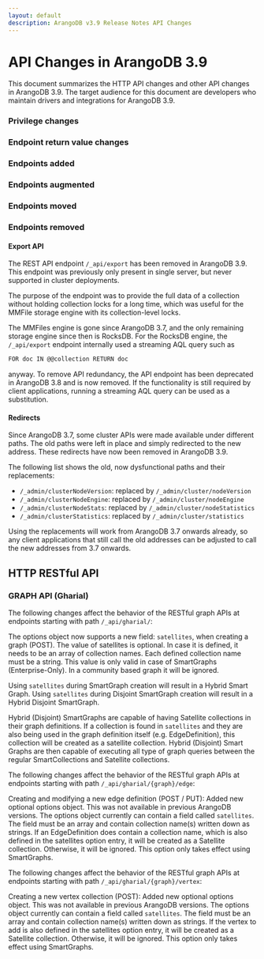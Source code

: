 ```yaml
---
layout: default
description: ArangoDB v3.9 Release Notes API Changes
---
```

API Changes in ArangoDB 3.9
===========================

This document summarizes the HTTP API changes and other API changes in ArangoDB 3.9.
The target audience for this document are developers who maintain drivers and
integrations for ArangoDB 3.9.

### Privilege changes

### Endpoint return value changes

### Endpoints added

### Endpoints augmented

### Endpoints moved

### Endpoints removed

#### Export API

The REST API endpoint `/_api/export` has been removed in ArangoDB 3.9.
This endpoint was previously only present in single server, but never
supported in cluster deployments.

The purpose of the endpoint was to provide the full data of a collection
without holding collection locks for a long time, which was useful for
the MMFile storage engine with its collection-level locks.

The MMFiles engine is gone since ArangoDB 3.7, and the only remaining
storage engine since then is RocksDB. For the RocksDB engine, the
`/_api/export` endpoint internally used a streaming AQL query such as

```js
FOR doc IN @@collection RETURN doc
```

anyway. To remove API redundancy, the API endpoint has been deprecated
in ArangoDB 3.8 and is now removed. If the functionality is still required
by client applications, running a streaming AQL query can be used as a
substitution.

#### Redirects

Since ArangoDB 3.7, some cluster APIs were made available under different
paths. The old paths were left in place and simply redirected to the new
address. These redirects have now been removed in ArangoDB 3.9.

The following list shows the old, now dysfunctional paths and their
replacements:

- `/_admin/clusterNodeVersion`: replaced by `/_admin/cluster/nodeVersion`
- `/_admin/clusterNodeEngine`: replaced by `/_admin/cluster/nodeEngine`
- `/_admin/clusterNodeStats`: replaced by `/_admin/cluster/nodeStatistics`
- `/_admin/clusterStatistics`: replaced by `/_admin/cluster/statistics`

Using the replacements will work from ArangoDB 3.7 onwards already, so
any client applications that still call the old addresses can be adjusted
to call the new addresses from 3.7 onwards.

## HTTP RESTful API

### GRAPH API (Gharial)

The following changes affect the behavior of the RESTful graph APIs at
endpoints starting with path `/_api/gharial/`:

The options object now supports a new field: `satellites`, when creating a graph (POST).
The value of satellites is optional. In case it is defined, it needs to be an array
of collection names. Each defined collection name must be a string. This value is
only valid in case of SmartGraphs (Enterprise-Only). In a community based graph it
will be ignored.

Using `satellites` during SmartGraph creation will result in a Hybrid Smart Graph.
Using `satellites` during Disjoint SmartGraph creation will result in a Hybrid
Disjoint SmartGraph.

Hybrid (Disjoint) SmartGraphs are capable of having Satellite collections in their
graph definitions. If a collection is found in `satellites` and they are also being
used in the graph definition itself (e.g. EdgeDefinition), this collection will be
created as a satellite collection. Hybrid (Disjoint) Smart Graphs are then capable
of executing all type of graph queries between the regular SmartCollections and
Satellite collections.

The following changes affect the behavior of the RESTful graph APIs at
endpoints starting with path `/_api/gharial/{graph}/edge`:

Creating and modifying a new edge definition (POST / PUT):
Added new optional options object. This was not available in previous ArangoDB
versions. The options object currently can contain a field called `satellites`.
The field must be an array and contain collection name(s) written down as strings.
If an EdgeDefinition does contain a collection name, which is also defined in
the satellites option entry, it will be created as a Satellite collection.
Otherwise, it will be ignored. This option only takes effect using SmartGraphs.

The following changes affect the behavior of the RESTful graph APIs at
endpoints starting with path `/_api/gharial/{graph}/vertex`:

Creating a new vertex collection (POST):
Added new optional options object. This was not available in previous ArangoDB
versions. The options object currently can contain a field called `satellites`.
The field must be an array and contain collection name(s) written down as strings.
If the vertex to add is also defined in the satellites option entry, it will be
created as a Satellite collection. Otherwise, it will be ignored. This option
only takes effect using SmartGraphs.
